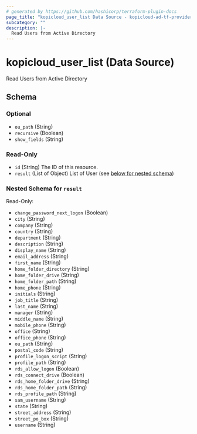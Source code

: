 ```yaml
---
# generated by https://github.com/hashicorp/terraform-plugin-docs
page_title: "kopicloud_user_list Data Source - kopicloud-ad-tf-provider"
subcategory: ""
description: |-
  Read Users from Active Directory
---
```


# kopicloud_user_list (Data Source)

Read Users from Active Directory



<!-- schema generated by tfplugindocs -->
## Schema

### Optional

- `ou_path` (String)
- `recursive` (Boolean)
- `show_fields` (String)

### Read-Only

- `id` (String) The ID of this resource.
- `result` (List of Object) List of User (see [below for nested schema](#nestedatt--result))

<a id="nestedatt--result"></a>
### Nested Schema for `result`

Read-Only:

- `change_password_next_logon` (Boolean)
- `city` (String)
- `company` (String)
- `country` (String)
- `department` (String)
- `description` (String)
- `display_name` (String)
- `email_address` (String)
- `first_name` (String)
- `home_folder_directory` (String)
- `home_folder_drive` (String)
- `home_folder_path` (String)
- `home_phone` (String)
- `initials` (String)
- `job_title` (String)
- `last_name` (String)
- `manager` (String)
- `middle_name` (String)
- `mobile_phone` (String)
- `office` (String)
- `office_phone` (String)
- `ou_path` (String)
- `postal_code` (String)
- `profile_logon_script` (String)
- `profile_path` (String)
- `rds_allow_logon` (Boolean)
- `rds_connect_drive` (Boolean)
- `rds_home_folder_drive` (String)
- `rds_home_folder_path` (String)
- `rds_profile_path` (String)
- `sam_username` (String)
- `state` (String)
- `street_address` (String)
- `street_po_box` (String)
- `username` (String)


